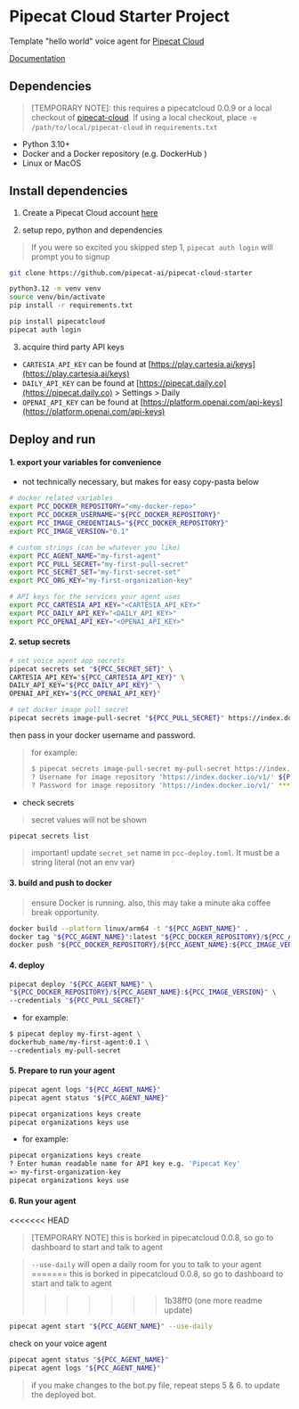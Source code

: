 # Pipecat Cloud Starter Project

Template "hello world" voice agent for [Pipecat Cloud](https://www.daily.co/products/pipecat-cloud/)

[Documentation](https://docs.pipecat.daily.co/)

## Dependencies

> [TEMPORARY NOTE]: this requires a pipecatcloud 0.0.9 or a local checkout of [pipecat-cloud](https://github.com/daily-co/pipecat-cloud). If using a local checkout, place `-e /path/to/local/pipecat-cloud` in `requirements.txt`

- Python 3.10+
- Docker and a Docker repository (e.g. DockerHub )
- Linux or MacOS

## Install dependencies

1. Create a Pipecat Cloud account [here](https://pipecat.daily.co/)

2. setup repo, python and dependencies
> If you were so excited you skipped step 1, `pipecat auth login` will prompt you to signup

```bash
git clone https://github.com/pipecat-ai/pipecat-cloud-starter

python3.12 -m venv venv
source venv/bin/activate
pip install -r requirements.txt

pip install pipecatcloud
pipecat auth login
```

3. acquire third party API keys
- `CARTESIA_API_KEY` can be found at [https://play.cartesia.ai/keys](https://play.cartesia.ai/keys)
- `DAILY_API_KEY` can be found at [https://pipecat.daily.co](https://pipecat.daily.co) > Settings > Daily
- `OPENAI_API_KEY` can be found at [https://platform.openai.com/api-keys](https://platform.openai.com/api-keys)

## Deploy and run

#### 1. export your variables for convenience
- not technically necessary, but makes for easy copy-pasta below
```bash
# docker related variables
export PCC_DOCKER_REPOSITORY="<my-docker-repo>"
export PCC_DOCKER_USERNAME="${PCC_DOCKER_REPOSITORY}"
export PCC_IMAGE_CREDENTIALS="${PCC_DOCKER_REPOSITORY}"
export PCC_IMAGE_VERSION="0.1"

# custom strings (can be whatever you like)
export PCC_AGENT_NAME="my-first-agent"
export PCC_PULL_SECRET="my-first-pull-secret"
export PCC_SECRET_SET="my-first-secret-set"
export PCC_ORG_KEY="my-first-organization-key"

# API keys for the services your agent uses
export PCC_CARTESIA_API_KEY="<CARTESIA_API_KEY>"
export PCC_DAILY_API_KEY="<DAILY_API_KEY>"
export PCC_OPENAI_API_KEY="<OPENAI_API_KEY>"
```

#### 2. setup secrets
```bash
# set voice agent app secrets
pipecat secrets set "${PCC_SECRET_SET}" \
CARTESIA_API_KEY="${PCC_CARTESIA_API_KEY}" \
DAILY_API_KEY="${PCC_DAILY_API_KEY}" \
OPENAI_API_KEY="${PCC_OPENAI_API_KEY}"
```

```bash
# set docker image pull secret
pipecat secrets image-pull-secret "${PCC_PULL_SECRET}" https://index.docker.io/v1/
```
then pass in your docker username and password.

> for example:
> ```bash
> $ pipecat secrets image-pull-secret my-pull-secret https://index.docker.io/v1/
> ? Username for image repository 'https://index.docker.io/v1/' ${PCC_DOCKER_USERNAME}
> ? Password for image repository 'https://index.docker.io/v1/' *********************
> ```

- check secrets
> secret values will not be shown
```bash
pipecat secrets list
```

> important!
update `secret_set` name in `pcc-deploy.toml`.  It must be a string literal (not an env var)

#### 3. build and push to docker
> ensure Docker is running. also, this may take a minute aka coffee break opportunity.
```bash
docker build --platform linux/arm64 -t "${PCC_AGENT_NAME}" .
docker tag "${PCC_AGENT_NAME}":latest "${PCC_DOCKER_REPOSITORY}/${PCC_AGENT_NAME}:${PCC_IMAGE_VERSION}"
docker push "${PCC_DOCKER_REPOSITORY}/${PCC_AGENT_NAME}:${PCC_IMAGE_VERSION}"
```

#### 4. deploy
```bash
pipecat deploy "${PCC_AGENT_NAME}" \
"${PCC_DOCKER_REPOSITORY}/${PCC_AGENT_NAME}:${PCC_IMAGE_VERSION}" \
--credentials "${PCC_PULL_SECRET}"
```

- for example:
```bash
$ pipecat deploy my-first-agent \
dockerhub_name/my-first-agent:0.1 \
--credentials my-pull-secret
```

#### 5. Prepare to run your agent
```bash
pipecat agent logs "${PCC_AGENT_NAME}"
pipecat agent status "${PCC_AGENT_NAME}"

pipecat organizations keys create
pipecat organizations keys use
```

- for example:
```bash
pipecat organizations keys create
? Enter human readable name for API key e.g. 'Pipecat Key' 
=> my-first-organization-key
pipecat organizations keys use
```

#### 6. Run your agent
<<<<<<< HEAD

> [TEMPORARY NOTE] this is borked in pipecatcloud 0.0.8, so go to dashboard to start and talk to agent

> `--use-daily` will open a daily room for you to talk to your agent
=======
> this is borked in pipecatcloud 0.0.8, so go to dashboard to start and talk to agent
>>>>>>> 1b38ff0 (one more readme update)
```bash
pipecat agent start "${PCC_AGENT_NAME}" --use-daily
```

check on your voice agent
```bash
pipecat agent status "${PCC_AGENT_NAME}"
pipecat agent logs "${PCC_AGENT_NAME}"
```

> if you make changes to the bot.py file, repeat steps 5 & 6. to update the deployed bot.
